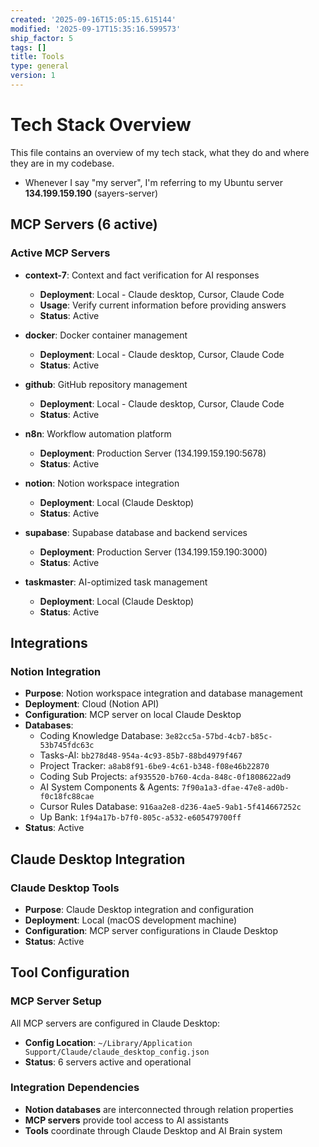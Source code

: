 ```yaml
---
created: '2025-09-16T15:05:15.615144'
modified: '2025-09-17T15:35:16.599573'
ship_factor: 5
tags: []
title: Tools
type: general
version: 1
---
```


# Tech Stack Overview

This file contains an overview of my tech stack, what they do and where they are in my codebase.

- Whenever I say "my server", I'm referring to my Ubuntu server **134.199.159.190** (sayers-server)

## MCP Servers (6 active)

### Active MCP Servers
- **context-7**: Context and fact verification for AI responses
  - **Deployment**: Local - Claude desktop, Cursor, Claude Code
  - **Usage**: Verify current information before providing answers
  - **Status**: Active

- **docker**: Docker container management
  - **Deployment**: Local - Claude desktop, Cursor, Claude Code
  - **Status**: Active

- **github**: GitHub repository management
  - **Deployment**: Local - Claude desktop, Cursor, Claude Code
  - **Status**: Active

- **n8n**: Workflow automation platform
  - **Deployment**: Production Server (134.199.159.190:5678)
  - **Status**: Active

- **notion**: Notion workspace integration
  - **Deployment**: Local (Claude Desktop)
  - **Status**: Active

- **supabase**: Supabase database and backend services
  - **Deployment**: Production Server (134.199.159.190:3000)
  - **Status**: Active


- **taskmaster**: AI-optimized task management
  - **Deployment**: Local (Claude Desktop)
  - **Status**: Active

## Integrations

### Notion Integration
- **Purpose**: Notion workspace integration and database management
- **Deployment**: Cloud (Notion API)
- **Configuration**: MCP server on local Claude Desktop
- **Databases**:
  - Coding Knowledge Database: `3e82cc5a-57bd-4cb7-b85c-53b745fdc63c`
  - Tasks-AI: `bb278d48-954a-4c93-85b7-88bd4979f467`
  - Project Tracker: `a8ab8f91-6be9-4c61-b348-f08e46b22870`
  - Coding Sub Projects: `af935520-b760-4cda-848c-0f1808622ad9`
  - AI System Components & Agents: `7f90a1a3-dfae-47e8-ad0b-f0c18fc88cae`
  - Cursor Rules Database: `916aa2e8-d236-4ae5-9ab1-5f414667252c`
  - Up Bank: `1f94a17b-b7f0-805c-a532-e605479700ff`
- **Status**: Active

## Claude Desktop Integration

### Claude Desktop Tools
- **Purpose**: Claude Desktop integration and configuration
- **Deployment**: Local (macOS development machine)
- **Configuration**: MCP server configurations in Claude Desktop
- **Status**: Active

## Tool Configuration

### MCP Server Setup
All MCP servers are configured in Claude Desktop:
- **Config Location**: `~/Library/Application Support/Claude/claude_desktop_config.json`
- **Status**: 6 servers active and operational

### Integration Dependencies
- **Notion databases** are interconnected through relation properties
- **MCP servers** provide tool access to AI assistants
- **Tools** coordinate through Claude Desktop and AI Brain system